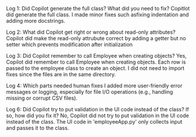 Log 1: Did Copilot generate the full class? What did you need to fix? 
    Copitlot did generate the full class. I made minor fixes such asfixing indentation and adding more docstrings.

Log 2: What did Copilot get right or wrong about read-only attributes? 
    Copilot did make the read-only attrubute correct by adding a getter but no setter which prevents modification after initialization

Log 3: Did Copilot remember to call Employee when creating objects?
    Yes, Copilot did remember to call Employee when creating objects. Each row is passed to the employee class to create an object. I did not need to import fixes since the files are in the same directory.

Log 4: Which parts needed human fixes
   I added more user-friendly error messages or logging, especially for file I/O operations (e.g., handling missing or corrupt CSV files).

Log 6: Did Copilot try to put validation in the UI code instead of the class? If so, how did you fix it? 
    No, Copilot did not try to put validation in the UI code instead of the class. The  UI code in 'employeeApp.py' only collects input and passes it to the class. 

    
